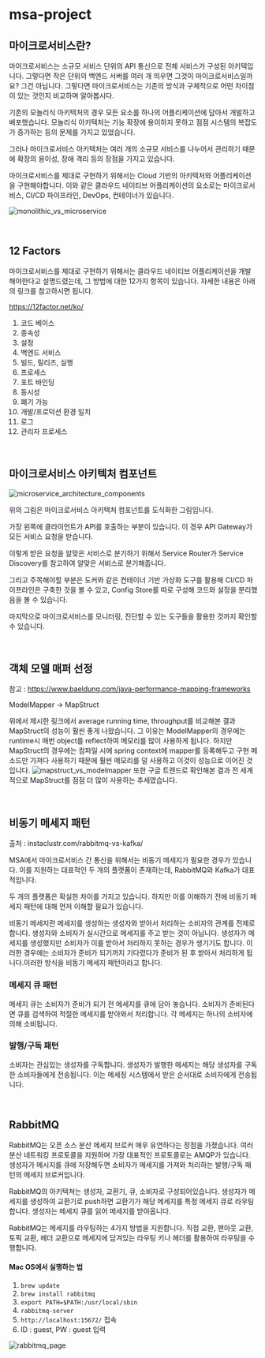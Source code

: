 # msa-project


## 마이크로서비스란?
마이크로서비스는 소규모 서비스 단위의 API 통신으로 전체 서비스가 구성된 아키텍입니다. 그렇다면 작은 단위의 백엔드 서버를 여러 개 띄우면 그것이 마이크로서비스일까요? 그건 아닙니다. 그렇다면 마이크로서비스는 기존의 방식과 구체적으로 어떤 차이점이 있는 것인지 비교하며 알아봅시다.

기존의 모놀리식 아키텍처의 경우 모든 요소를 하나의 어플리케이션에 담아서 개발하고 배포했습니다. 모놀리식 아키텍처는 기능 확장에 용이하지 못하고 점점 시스템의 복잡도가 증가하는 등의 문제를 가지고 있었습니다.

그러나 마이크로서비스 아키텍처는 여러 개의 소규모 서비스를 나누어서 관리하기 때문에 확장의 용이성, 장애 격리 등의 장점을 가지고 있습니다.

마이크로서비스를 제대로 구현하기 위해서는 Cloud 기반의 아키텍처와 어플리케이션을 구현해야합니다. 이와 같은 클라우드 네이티브 어플리케이션의 요소로는 마이크로서비스, CI/CD 파이프라인, DevOps, 컨테이너가 있습니다.

![monolithic_vs_microservice](img/monolithic_vs_microservice.png)

<br>

## 12 Factors
마이크로서비스를 제대로 구현하기 위해서는 클라우드 네이티브 어플리케이션을 개발해야한다고 설명드렸는데, 그 방법에 대한 12가지 항목이 있습니다. 자세한 내용은 아래의 링크를 참고하시면 됩니다.

https://12factor.net/ko/

1. 코드 베이스
2. 종속성
3. 설정
4. 백엔드 서비스
5. 빌드, 릴리즈, 실행
6. 프로세스
7. 포트 바인딩
8. 동시성
9. 폐기 가능
10. 개발/프로덕션 환경 일치
11. 로그
12. 관리자 프로세스

<br>

## 마이크로서비스 아키텍처 컴포넌트
![microservice_architecture_components](img/microservice_architecture_components.png)

위의 그림은 마이크로서비스 아키텍처 컴포넌트를 도식화한 그림입니다. 

가장 왼쪽에 클라이언트가 API를 호출하는 부분이 있습니다. 이 경우 API Gateway가 모든 서비스 요청을 받습니다.

이렇게 받은 요청을 알맞은 서비스로 분기하기 위해서 Service Router가 Service Discovery를 참고하여 알맞은 서비스로 분기해줍니다.

그리고 주목해야할 부분은 도커와 같은 컨테이너 기반 가상화 도구를 활용해 CI/CD 파이프라인은 구축한 것을 볼 수 있고, Config Store를 따로 구성해 코드와 설정을 분리했음을 볼 수 있습니다.

마지막으로 마이크로서비스를 모니터링, 진단할 수 있는 도구들을 활용한 것까지 확인할 수 있습니다.

<br>

## 객체 모델 매퍼 선정

참고 : https://www.baeldung.com/java-performance-mapping-frameworks

ModelMapper -> MapStruct

위에서 제시한 링크에서 average running time, throughput를 비교해본 결과 MapStruct의 성능이 훨씬 좋게 나왔습니다.
그 이유는 ModelMapper의 경우에는 runtime시 매번 object를 reflect하여 메모리를 많이 사용하게 됩니다.
하지만 MapStruct의 경우에는 컴파일 시에 spring context에 mapper를 등록해두고 구현 메소드만 가져다 사용하기 때문에 훨씬 메모리를 덜 사용하고 이것이 성능으로 이어진 것입니다.
![mapstruct_vs_modelmapper](img/mapstruct_vs_modelmapper.png)
또한 구글 트렌드로 확인해본 결과 전 세계적으로 MapStruct를 점점 더 많이 사용하는 추세였습니다.

<br>

## 비동기 메세지 패턴

출처 : instaclustr.com/rabbitmq-vs-kafka/

MSA에서 마이크로서비스 간 통신을 위해서는 비동기 메세지가 필요한 경우가 있습니다. 이를 지원하는 대표적인 두 개의 플랫폼이 존재하는데, RabbitMQ와 Kafka가 대표적입니다.

두 개의 플랫폼은 확실한 차이를 가지고 있습니다. 하지만 이를 이해하기 전에 비동기 메세지 패턴에 대해 먼저 이해할 필요가 있습니다.

비동기 메세지란 메세지를 생성하는 생성자와 받아서 처리하는 소비자의 관계를 전제로 합니다. 생성자와 소비자가 실시간으로 메세지를 주고 받는 것이 아닙니다. 생성자가 메세지를 생성했지만 소비자가 이를 받아서 처리하지 못하는 경우가 생기기도 합니다. 이러한 경우에는 소비자가 준비가 되기까지 기다렸다가 준비가 된 후 받아서 처리하게 됩니다.이러한 방식을 비동기 메세지 패턴이라고 합니다.

### 메세지 큐 패턴

메세지 큐는 소비자가 준비가 되기 전 메세지를 큐에 담아 놓습니다. 소비자가 준비된다면 큐를 검색하여 적절한 메세지를 받아와서 처리합니다. 각 메세지는 하나의 소비자에 의해 소비됩니다.

### 발행/구독 패턴

소비자는 관심있는 생성자를 구독합니다. 생성자가 발행한 메세지는 해당 생성자를 구독한 소비자들에게 전송됩니다. 이는 메세징 시스템에서 받은 순서대로 소비자에게 전송됩니다.

<br>

## RabbitMQ

RabbitMQ는 오픈 소스 분산 메세지 브로커 매우 유연하다는 장점을 가졌습니다. 여러 분산 네트워킹 프로토콜을 지원하며 가장 대표적인 프로토콜로는 AMQP가 있습니다.
생성자가 메시지를 큐에 저장해두면 소비자가 메세지를 가져와 처리하는 발행/구독 패턴의 메세지 브로커입니다.

RabbitMQ의 아키텍쳐는 생성자, 교환기, 큐, 소비자로 구성되어있습니다. 생성자가 메세지를 생성하여 교환기로 push하면 교환기가 해당 메세지를 특정 메세지 큐로 라우팅합니다.
생성자는 메세지 큐를 읽어 메세지를 받아옵니다.

RabbitMQ는 메세지를 라우팅하는 4가지 방법을 지원합니다. 직접 교환, 팬아웃 교환, 토픽 교환, 헤더 교환으로 메세지에 담겨있는 라우팅 키나 헤더를 활용하여 라우팅을 수행합니다.

#### Mac OS에서 실행하는 법
1. `brew update`
2. `brew install rabbitmq`
3. `export PATH=$PATH:/usr/local/sbin`
4. `rabbitmq-server`
5. `http://localhost:15672/` 접속
6. ID : guest, PW : guest 입력

![rabbitmq_page](img/rabbitmq_page.png)
